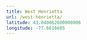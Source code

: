 ```yaml
---
title: West Henrietta
url: /west-henrietta/
latitude: 43.040062600000006
longitude: -77.6616685
---
```

